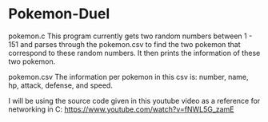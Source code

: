 # Pokemon-Duel

pokemon.c 
	This program currently gets two random numbers between 1 - 151 and parses through the pokemon.csv to find the two pokemon that correspond to these random numbers. It then prints the information of these two pokemon.

pokemon.csv
	The information per pokemon in this csv is: number, name, hp, attack, defense, and speed.

I will be using the source code given in this youtube video as a reference for networking in C:
https://www.youtube.com/watch?v=fNWL5G_zamE
